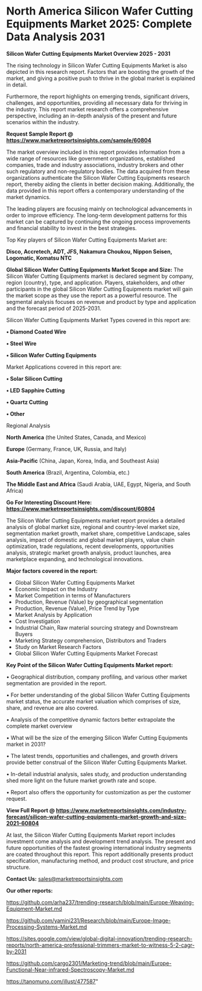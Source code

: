 # North America Silicon Wafer Cutting Equipments Market 2025: Complete Data Analysis 2031

<Strong> Silicon Wafer Cutting Equipments Market Overview 2025 - 2031</strong>

The rising technology in Silicon Wafer Cutting Equipments Market is also depicted in this research report. Factors that are boosting the growth of the market, and giving a positive push to thrive in the global market is explained in detail.

Furthermore, the report highlights on emerging trends, significant drivers, challenges, and opportunities, providing all necessary data for thriving in the industry. This report market research offers a comprehensive perspective, including an in-depth analysis of the present and future scenarios within the industry.

<strong>Request Sample Report @ <a href=https://www.marketreportsinsights.com/sample/60804>https://www.marketreportsinsights.com/sample/60804</a></strong>

The market overview included in this report provides information from a wide range of resources like government organizations, established companies, trade and industry associations, industry brokers and other such regulatory and non-regulatory bodies. The data acquired from these organizations authenticate the Silicon Wafer Cutting Equipments research report, thereby aiding the clients in better decision making. Additionally, the data provided in this report offers a contemporary understanding of the market dynamics.

The leading players are focusing mainly on technological advancements in order to improve efficiency. The long-term development patterns for this market can be captured by continuing the ongoing process improvements and financial stability to invest in the best strategies.

Top Key players of Silicon Wafer Cutting Equipments Market are:

<strong>Disco, Accretech, ADT, JFS, Nakamura Choukou, Nippon Seisen, Logomatic, Komatsu NTC</strong>

<strong><b>Global Silicon Wafer Cutting Equipments Market Scope and Size:</b></strong>
The Silicon Wafer Cutting Equipments market is declared segment by company, region (country), type, and application. Players, stakeholders, and other participants in the global Silicon Wafer Cutting Equipments market will gain the market scope as they use the report as a powerful resource. The segmental analysis focuses on revenue and product by type and application and the forecast period of 2025-2031.

Silicon Wafer Cutting Equipments Market Types covered in this report are:

<strong>• Diamond Coated Wire

• Steel Wire

• Silicon Wafer Cutting Equipments</strong>

Market Applications covered in this report are:

<strong>• Solar Silicon Cutting

• LED Sapphire Cutting

• Quartz Cutting

• Other</strong> 

Regional Analysis

<strong>North America</strong> (the United States, Canada, and Mexico)

<strong>Europe</strong> (Germany, France, UK, Russia, and Italy)

<strong>Asia-Pacific</strong> (China, Japan, Korea, India, and Southeast Asia)

<strong>South America</strong> (Brazil, Argentina, Colombia, etc.)

<strong>The Middle East and Africa</strong> (Saudi Arabia, UAE, Egypt, Nigeria, and South Africa)

<strong>Go For Interesting Discount Here: <a href=https://www.marketreportsinsights.com/discount/60804>https://www.marketreportsinsights.com/discount/60804</a></strong>

The Silicon Wafer Cutting Equipments market report provides a detailed analysis of global market size, regional and country-level market size, segmentation market growth, market share, competitive Landscape, sales analysis, impact of domestic and global market players, value chain optimization, trade regulations, recent developments, opportunities analysis, strategic market growth analysis, product launches, area marketplace expanding, and technological innovations.

<strong><b>Major factors covered in the report:</b></strong>
<ul>
  <li>Global Silicon Wafer Cutting Equipments Market </li>
  <li>Economic Impact on the Industry</li>
  <li>Market Competition in terms of Manufacturers</li>
  <li>Production, Revenue (Value) by geographical segmentation</li>
  <li>Production, Revenue (Value), Price Trend by Type</li>
  <li>Market Analysis by Application</li>
  <li>Cost Investigation</li>
  <li>Industrial Chain, Raw material sourcing strategy and Downstream Buyers</li>
  <li>Marketing Strategy comprehension, Distributors and Traders</li>
  <li>Study on Market Research Factors</li>
  <li>Global Silicon Wafer Cutting Equipments Market Forecast</li>
</ul>

<strong><b>Key Point of the Silicon Wafer Cutting Equipments Market report:</b></strong>

• Geographical distribution, company profiling, and various other market segmentation are provided in the report.

• For better understanding of the global Silicon Wafer Cutting Equipments market status, the accurate market valuation which comprises of size, share, and revenue are also covered.

• Analysis of the competitive dynamic factors better extrapolate the complete market overview

• What will be the size of the emerging Silicon Wafer Cutting Equipments market in 2031?

• The latest trends, opportunities and challenges, and growth drivers provide better construal of the Silicon Wafer Cutting Equipments Market.

• In-detail industrial analysis, sales study, and production understanding shed more light on the future market growth rate and scope.

• Report also offers the opportunity for customization as per the customer request.

<strong><b>View Full Report @ <a href=https://www.marketreportsinsights.com/industry-forecast/silicon-wafer-cutting-equipments-market-growth-and-size-2021-60804>https://www.marketreportsinsights.com/industry-forecast/silicon-wafer-cutting-equipments-market-growth-and-size-2021-60804</a></b></strong>


At last, the Silicon Wafer Cutting Equipments Market report includes investment come analysis and development trend analysis. The present and future opportunities of the fastest growing international industry segments are coated throughout this report. This report additionally presents product specification, manufacturing method, and product cost structure, and price structure.

<strong>Contact Us:</strong>
sales@marketreportsinsights.com

<strong>Our other reports:</strong>

<a href=https://github.com/arha237/trending-research/blob/main/Europe-Weaving-Equipment-Market.md>https://github.com/arha237/trending-research/blob/main/Europe-Weaving-Equipment-Market.md</a>

<a href=https://github.com/yamini231/Research/blob/main/Europe-Image-Processing-Systems-Market.md>https://github.com/yamini231/Research/blob/main/Europe-Image-Processing-Systems-Market.md</a>

<a href=https://sites.google.com/view/global-digital-innovation/trending-research-reports/north-america-professional-trimmers-market-to-witness-5-2-cagr-by-2031>https://sites.google.com/view/global-digital-innovation/trending-research-reports/north-america-professional-trimmers-market-to-witness-5-2-cagr-by-2031</a>

<a href=https://github.com/cargo2301/Marketing-trend/blob/main/Europe-Functional-Near-infrared-Spectroscopy-Market.md>https://github.com/cargo2301/Marketing-trend/blob/main/Europe-Functional-Near-infrared-Spectroscopy-Market.md</a>

<a href=https://tanomuno.com/illust/477587>https://tanomuno.com/illust/477587</a>"

